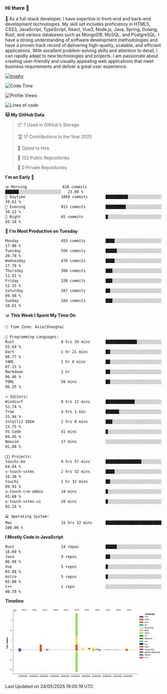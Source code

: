 ### Hi there 👋

🌱 As a full-stack developer, I have expertise in front-end and back-end development technologies. My skill set includes proficiency in HTML5, CSS3, JavaScript, TypeScript, React, Vue3, Node.js, Java, Spring, Golang, Rust, and various databases such as MongoDB, MySQL, and PostgreSQL. I have a strong understanding of software development methodologies and have a proven track record of delivering high-quality, scalable, and efficient applications. With excellent problem-solving skills and attention to detail, I can rapidly adapt to new technologies and projects. I am passionate about creating user-friendly and visually appealing web applications that meet business requirements and deliver a great user experience.

[![trophy](https://github-profile-trophy.vercel.app/?username=elton&rank=SECRET,SSS,SS,S,AAA,AA,A&theme=onedark&no-frame=true&margin-w=10)](https://github.com/ryo-ma/github-profile-trophy)

<!--START_SECTION:waka-->
![Code Time](http://img.shields.io/badge/Code%20Time-1%2C659%20hrs-blue)

![Profile Views](http://img.shields.io/badge/Profile%20Views-1-blue)

![Lines of code](https://img.shields.io/badge/From%20Hello%20World%20I%27ve%20Written-5.7%20million%20lines%20of%20code-blue)

**🐱 My GitHub Data** 

> 📦 ? Used in GitHub's Storage 
 > 
> 🏆 17 Contributions in the Year 2025
 > 
> 💼 Opted to Hire
 > 
> 📜 132 Public Repositories 
 > 
> 🔑 0 Private Repositories 
 > 
**I'm an Early 🐤** 

```text
🌞 Morning                618 commits         ██████░░░░░░░░░░░░░░░░░░░   23.09 % 
🌆 Daytime                1060 commits        ██████████░░░░░░░░░░░░░░░   39.61 % 
🌃 Evening                913 commits         █████████░░░░░░░░░░░░░░░░   34.12 % 
🌙 Night                  85 commits          █░░░░░░░░░░░░░░░░░░░░░░░░   03.18 % 
```
📅 **I'm Most Productive on Tuesday** 

```text
Monday                   455 commits         ████░░░░░░░░░░░░░░░░░░░░░   17.00 % 
Tuesday                  556 commits         █████░░░░░░░░░░░░░░░░░░░░   20.78 % 
Wednesday                476 commits         ████░░░░░░░░░░░░░░░░░░░░░   17.79 % 
Thursday                 308 commits         ███░░░░░░░░░░░░░░░░░░░░░░   11.51 % 
Friday                   330 commits         ███░░░░░░░░░░░░░░░░░░░░░░   12.33 % 
Saturday                 267 commits         ██░░░░░░░░░░░░░░░░░░░░░░░   09.98 % 
Sunday                   284 commits         ███░░░░░░░░░░░░░░░░░░░░░░   10.61 % 
```


📊 **This Week I Spent My Time On** 

```text
🕑︎ Time Zone: Asia/Shanghai

💬 Programming Languages: 
Rust                     8 hrs 39 mins       ██████████████░░░░░░░░░░░   55.69 % 
Dart                     1 hr 21 mins        ██░░░░░░░░░░░░░░░░░░░░░░░   08.77 % 
YAML                     1 hr 6 mins         ██░░░░░░░░░░░░░░░░░░░░░░░   07.15 % 
Markdown                 1 hr                ██░░░░░░░░░░░░░░░░░░░░░░░   06.46 % 
TOML                     58 mins             ██░░░░░░░░░░░░░░░░░░░░░░░   06.25 % 

🔥 Editors: 
Windsurf                 8 hrs 12 mins       █████████████░░░░░░░░░░░░   52.74 % 
Trae                     4 hrs 1 min         ██████░░░░░░░░░░░░░░░░░░░   25.94 % 
IntelliJ IDEA            2 hrs 8 mins        ███░░░░░░░░░░░░░░░░░░░░░░   13.75 % 
VS Code                  41 mins             █░░░░░░░░░░░░░░░░░░░░░░░░   04.45 % 
Neovim                   17 mins             ░░░░░░░░░░░░░░░░░░░░░░░░░   01.88 % 

🐱‍💻 Projects: 
touchi-be                9 hrs 57 mins       ████████████████░░░░░░░░░   64.04 % 
u-touch-sstms            2 hrs 32 mins       ████░░░░░░░░░░░░░░░░░░░░░   16.38 % 
touchi                   1 hr 32 mins        ██░░░░░░░░░░░░░░░░░░░░░░░   09.91 % 
u-touch-crm-admin        34 mins             █░░░░░░░░░░░░░░░░░░░░░░░░   03.68 % 
u-touch-sstms-ui         20 mins             █░░░░░░░░░░░░░░░░░░░░░░░░   02.24 % 

💻 Operating System: 
Mac                      15 hrs 32 mins      █████████████████████████   100.00 % 
```

**I Mostly Code in JavaScript** 

```text
Rust                     24 repos            █████░░░░░░░░░░░░░░░░░░░░   18.60 % 
Java                     9 repos             ██░░░░░░░░░░░░░░░░░░░░░░░   06.98 % 
Vue                      5 repos             █░░░░░░░░░░░░░░░░░░░░░░░░   03.88 % 
Astro                    5 repos             █░░░░░░░░░░░░░░░░░░░░░░░░   03.88 % 
C++                      1 repo              ░░░░░░░░░░░░░░░░░░░░░░░░░   00.78 % 
```



**Timeline**

![Lines of Code chart](https://raw.githubusercontent.com/elton/elton/main/assets/bar_graph.png)


 Last Updated on 24/05/2025 19:05:19 UTC
<!--END_SECTION:waka-->

<!--
**elton/elton** is a ✨ _special_ ✨ repository because its `README.md` (this file) appears on your GitHub profile.

Here are some ideas to get you started:

- 🔭 I’m currently working on ...
- 🌱 I’m currently learning ...
- 👯 I’m looking to collaborate on ...
- 🤔 I’m looking for help with ...
- 💬 Ask me about ...
- 📫 How to reach me: ...
- 😄 Pronouns: ...
- ⚡ Fun fact: ...
-->
